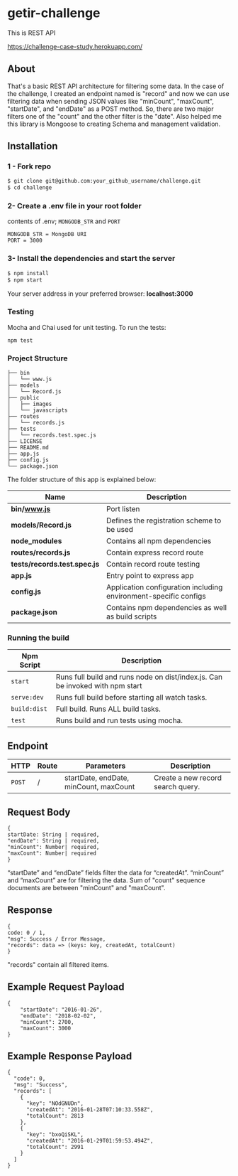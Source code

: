 # getir-challenge
This is REST API 

https://challenge-case-study.herokuapp.com/

## About

That's a basic REST API architecture for filtering some data. In the case of the challenge, I created an endpoint named is "record" and now we can use filtering data when sending JSON values like "minCount", "maxCount", "startDate", and "endDate" as a POST method. So, there are two major filters one of the "count" and the other filter is the "date". Also helped me this library is Mongoose to creating Schema and management validation.

## Installation

### 1 - Fork repo

```sh
$ git clone git@github.com:your_github_username/challenge.git
$ cd challenge
```

### 2- Create a .env file in your root folder

contents of .env; `MONGODB_STR` and `PORT`

```
MONGODB_STR = MongoDB URI
PORT = 3000
```

### 3- Install the dependencies and start the server

```sh
$ npm install
$ npm start
```

Your server address in your preferred browser: **localhost:3000**

### Testing

Mocha and Chai used for unit testing. To run the tests:

```
npm test
```

### Project Structure

```
├── bin
│   └── www.js
├── models
│   └── Record.js
├── public
│   ├── images
│   └── javascripts
├── routes
│   └── records.js
├── tests
│   └── records.test.spec.js
├── LICENSE
├── README.md
├── app.js
├── config.js
└── package.json
```

The folder structure of this app is explained below:

| Name                           | Description                                                      |
| ------------------------------ | ---------------------------------------------------------------- |
| **bin/www.js**                 | Port listen                                                      |
| **models/Record.js**           | Defines the registration scheme to be used                       |
| **node_modules**               | Contains all npm dependencies                                    |
| **routes/records.js**          | Contain express record route                                     |
| **tests/records.test.spec.js** | Contain record route testing                                     |
| **app.js**                     | Entry point to express app                                       |
| **config.js**                  | Application configuration including environment-specific configs |
| **package.json**               | Contains npm dependencies as well as build scripts               |

### Running the build

| Npm Script   | Description                                                                   |
| ------------ | ----------------------------------------------------------------------------- |
| `start`      | Runs full build and runs node on dist/index.js. Can be invoked with npm start |
| `serve:dev`  | Runs full build before starting all watch tasks.                              |
| `build:dist` | Full build. Runs ALL build tasks.                                             |
| `test`       | Runs build and run tests using mocha.                                         |

## Endpoint

| HTTP   | Route | Parameters                             | Description                       |
| ------ | ----- | -------------------------------------- | --------------------------------- |
| `POST` | /     | startDate, endDate, minCount, maxCount | Create a new record search query. |

## Request Body

```
{
startDate: String | required,
"endDate": String | required,
"minCount": Number| required,
"maxCount": Number| required
}
```

“startDate” and “endDate” fields filter the data for “createdAt”. “minCount” and “maxCount” are for filtering the data. Sum of "count" sequence documents are between "minCount" and "maxCount".

## Response

```
{
code: 0 / 1,
"msg": Success / Error Message,
"records": data => (keys: key, createdAt, totalCount)
}
```

"records" contain all filtered items.

## Example Request Payload

```
{
	"startDate": "2016-01-26",
	"endDate": "2018-02-02",
	"minCount": 2700,
	"maxCount": 3000
}
```

## Example Response Payload

```
{
  "code": 0,
  "msg": "Success",
  "records": [
    {
      "key": "NOdGNUDn",
      "createdAt": "2016-01-28T07:10:33.558Z",
      "totalCount": 2813
    },
    {
      "key": "bxoQiSKL",
      "createdAt": "2016-01-29T01:59:53.494Z",
      "totalCount": 2991
    }
  ]
}
```
